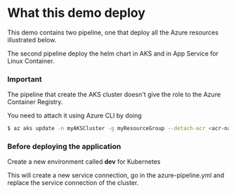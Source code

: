 # What this demo deploy

This demo contains two pipeline, one that deploy all the Azure resources illustrated below.

The second pipeline deploy the helm chart in AKS and in App Service for Linux Container.

### Important

The pipeline that create the AKS cluster doesn't give the role to the Azure Container Registry.

You need to attach it using Azure CLI by doing

```bash
$ az aks update -n myAKSCluster -g myResourceGroup --detach-acr <acr-name>
```

### Before deploying the application

Create a new environment called **dev** for Kubernetes

This will create a new service connection, go in the azure-pipeline.yml and replace the service connection of the cluster.